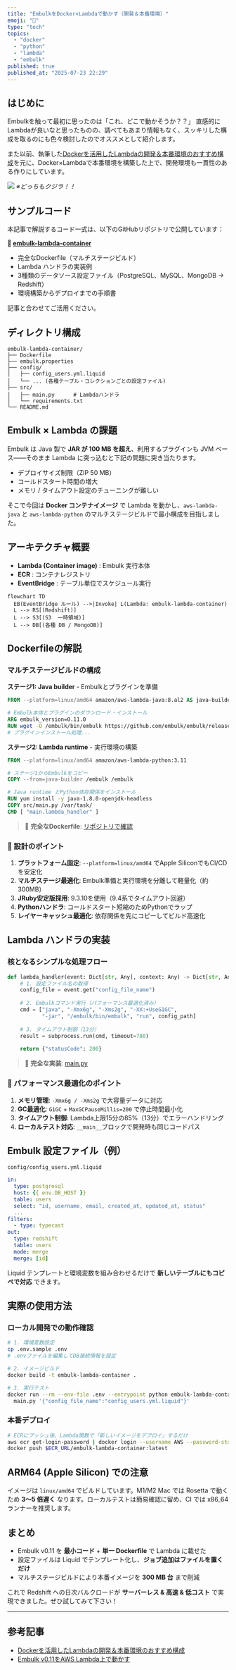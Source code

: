 ```yaml
---
title: "EmbulkをDocker×Lambdaで動かす（開発＆本番環境）"
emoji: "🐋"
type: "tech"
topics:
  - "docker"
  - "python"
  - "lambda"
  - "embulk"
published: true
published_at: "2025-07-23 22:29"
---
```


## はじめに

Embulkを触って最初に思ったのは「これ、どこで動かそうか？？」
直感的にLambdaが良いなと思ったものの、調べてもあまり情報もなく、スッキリした構成を取るのにも色々検討したのでオススメとして紹介します。

また以前、執筆した[Dockerを活用したLambdaの開発＆本番環境のおすすめ構成](https://zenn.dev/konan/articles/efd004b1810463)を元に、Docker×Lambdaで本番環境を構築した上で、開発環境も一貫性のある作りにしています。

![](https://storage.googleapis.com/zenn-user-upload/ef8125b9a623-20240622.png)
*※どっちもクジラ！！*

## サンプルコード

本記事で解説するコード一式は、以下のGitHubリポジトリで公開しています：

**🔗 [embulk-lambda-container](https://github.com/konan0802/embulk-lambda-container)**

- 完全なDockerfile（マルチステージビルド）
- Lambda ハンドラの実装例  
- 3種類のデータソース設定ファイル（PostgreSQL、MySQL、MongoDB → Redshift）
- 環境構築からデプロイまでの手順書

記事と合わせてご活用ください。

## ディレクトリ構成
```
embulk-lambda-container/
├── Dockerfile
├── embulk.properties
├── config/
│   ├── config_users.yml.liquid
│   └── ... (各種テーブル・コレクションごとの設定ファイル)
├── src/
│   ├── main.py      # Lambdaハンドラ
│   └── requirements.txt
└── README.md
```

## Embulk × Lambda の課題
Embulk は Java 製で **JAR が 100 MB を超え**、利用するプラグインも JVM ベース――そのまま Lambda に突っ込むと下記の問題に突き当たります。

- デプロイサイズ制限（ZIP 50 MB）
- コールドスタート時間の増大
- メモリ / タイムアウト設定のチューニングが難しい

そこで今回は **Docker コンテナイメージ** で Lambda を動かし、`aws-lambda-java` と `aws-lambda-python` のマルチステージビルドで最小構成を目指しました。

## アーキテクチャ概要
- **Lambda (Container image)** : Embulk 実行本体
- **ECR** : コンテナレジストリ
- **EventBridge** : テーブル単位でスケジュール実行

```mermaid
flowchart TD
  EB(EventBridge ルール) -->|Invoke| L(Lambda: embulk-lambda-container)
  L --> RS[(Redshift)]
  L --> S3[(S3  一時領域)]
  L --> DB[(各種 DB / MongoDB)]
```

## Dockerfileの解説
### マルチステージビルドの構成

**ステージ1: Java builder** - Embulkとプラグインを準備
```dockerfile
FROM --platform=linux/amd64 amazon/aws-lambda-java:8.al2 AS java-builder

# Embulk本体とプラグインのダウンロード・インストール
ARG embulk_version=0.11.0
RUN wget -O /embulk/bin/embulk https://github.com/embulk/embulk/releases/download/v${embulk_version}/embulk-${embulk_version}.jar
# プラグインインストール処理...
```

**ステージ2: Lambda runtime** - 実行環境の構築
```dockerfile
FROM --platform=linux/amd64 amazon/aws-lambda-python:3.11

# ステージ1からEmbulkをコピー
COPY --from=java-builder /embulk /embulk

# Java runtime とPython依存関係をインストール
RUN yum install -y java-1.8.0-openjdk-headless
COPY src/main.py /var/task/
CMD [ "main.lambda_handler" ]
```

> 📄 **完全なDockerfile**: [リポジトリで確認](https://github.com/konan0802/embulk-lambda-container/blob/main/Dockerfile)

### 🔑 設計のポイント

1. **プラットフォーム固定**: `--platform=linux/amd64` でApple SiliconでもCI/CDを安定化
2. **マルチステージ最適化**: Embulk準備と実行環境を分離して軽量化（約300MB）
3. **JRuby安定版採用**: 9.3.10を使用（9.4系でタイムアウト回避）
4. **Pythonハンドラ**: コールドスタート短縮のためPythonでラップ
5. **レイヤーキャッシュ最適化**: 依存関係を先にコピーしてビルド高速化

## Lambda ハンドラの実装

### 核となるシンプルな処理フロー

```python
def lambda_handler(event: Dict[str, Any], context: Any) -> Dict[str, Any]:
    # 1. 設定ファイル名の取得
    config_file = event.get("config_file_name")
    
    # 2. Embulkコマンド実行（パフォーマンス最適化済み）
    cmd = ["java", "-Xmx6g", "-Xms2g", "-XX:+UseG1GC", 
           "-jar", "/embulk/bin/embulk", "run", config_path]
    
    # 3. タイムアウト制御（13分）
    result = subprocess.run(cmd, timeout=780)
    
    return {"statusCode": 200}
```

> 📄 **完全な実装**: [main.py](https://github.com/konan0802/embulk-lambda-container/blob/main/src/main.py)

### 🚀 パフォーマンス最適化のポイント

1. **メモリ管理**: `-Xmx6g / -Xms2g` で大容量データに対応
2. **GC最適化**: `G1GC` + `MaxGCPauseMillis=200` で停止時間最小化  
3. **タイムアウト制御**: Lambda上限15分の85%（13分）でエラーハンドリング
4. **ローカルテスト対応**: `__main__`ブロックで開発時も同じコードパス

## Embulk 設定ファイル（例）
`config/config_users.yml.liquid`
```yaml
in:
  type: postgresql
  host: {{ env.DB_HOST }}
  table: users
  select: "id, username, email, created_at, updated_at, status"
  ...
filters:
  - type: typecast
out:
  type: redshift
  table: users
  mode: merge
  merge: [id]
```
Liquid テンプレートと環境変数を組み合わせるだけで **新しいテーブルにもコピペで対応** できます。

## 実際の使用方法

### ローカル開発での動作確認

```bash
# 1. 環境変数設定
cp .env.sample .env
# .envファイルを編集してDB接続情報を設定

# 2. イメージビルド
docker build -t embulk-lambda-container .

# 3. 実行テスト
docker run --rm --env-file .env --entrypoint python embulk-lambda-container \
  main.py '{"config_file_name":"config_users.yml.liquid"}'
```

### 本番デプロイ

```bash
# ECRにプッシュ後、Lambda関数で「新しいイメージをデプロイ」するだけ
aws ecr get-login-password | docker login --username AWS --password-stdin $ECR_URL
docker push $ECR_URL/embulk-lambda-container:latest
```

## ARM64 (Apple Silicon) での注意
イメージは `linux/amd64` でビルドしています。M1/M2 Mac では Rosetta で動くため **3〜5 倍遅く** なります。ローカルテストは簡易確認に留め、CI では x86_64 ランナーを推奨します。

## まとめ
- Embulk v0.11 を **最小コード** + **単一 Dockerfile** で Lambda に載せた
- 設定ファイルは Liquid でテンプレート化し、**ジョブ追加はファイルを置くだけ**
- マルチステージビルドにより本番イメージを **300 MB 台** まで削減

これで Redshift への日次バルクロードが **サーバーレス & 高速 & 低コスト** で実現できました。ぜひ試してみて下さい！

---
## 参考記事
* [Dockerを活用したLambdaの開発＆本番環境のおすすめ構成](https://zenn.dev/konan/articles/efd004b1810463)
* [Embulk v0.11をAWS Lambda上で動かす](https://zenn.dev/ikoba/articles/run-embulk-on-lambda)